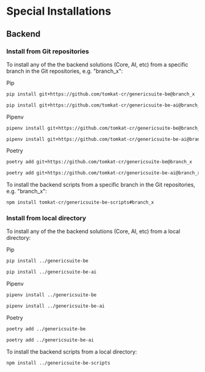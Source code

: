 # Special Installations

## Backend

### Install from Git repositories

To install any of the the backend solutions (Core, AI, etc) from a specific branch in the Git repositories, e.g. "branch_x":

Pip
```bash
pip install git+https://github.com/tomkat-cr/genericsuite-be@branch_x
```
```bash
pip install git+https://github.com/tomkat-cr/genericsuite-be-ai@branch_x
```

Pipenv
```bash
pipenv install git+https://github.com/tomkat-cr/genericsuite-be@branch_x
```
```bash
pipenv install git+https://github.com/tomkat-cr/genericsuite-be-ai@branch_x
```

Poetry
```bash
poetry add git+https://github.com/tomkat-cr/genericsuite-be@branch_x
```
```bash
poetry add git+https://github.com/tomkat-cr/genericsuite-be-ai@branch_x
```

To install the backend scripts from a specific branch in the Git repositories, e.g. "branch_x":

```bash
npm install tomkat-cr/genericsuite-be-scripts#branch_x
```

### Install from local directory

To install any of the the backend solutions (Core, AI, etc) from a local directory:

Pip
```bash
pip install ../genericsuite-be
```
```bash
pip install ../genericsuite-be-ai
```

Pipenv
```bash
pipenv install ../genericsuite-be
```
```bash
pipenv install ../genericsuite-be-ai
```

Poetry
```bash
poetry add ../genericsuite-be
```
```bash
poetry add ../genericsuite-be-ai
```

To install the backend scripts from a local directory:

```bash
npm install ../genericsuite-be-scripts
```
